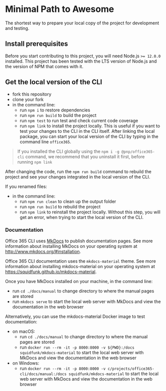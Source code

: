 # Minimal Path to Awesome

The shortest way to prepare your local copy of the project for development and testing.

## Install prerequisites

Before you start contributing to this project, you will need Node.js `>= 12.0.0` installed. This project has been tested with the LTS version of Node.js and the version of NPM that comes with it.

## Get the local version of the CLI

- fork this repository
- clone your fork
- in the command line:
  - run `npm i` to restore dependencies
  - run `npm run build` to build the project
  - run `npm test` to run test and check current code coverage
  - run `npm link` to install the project locally. This is useful if you want to test your changes to the CLI in the CLI itself. After linking the local package, you can start your local version of the CLI by typing in the command line `office365`.

> If you installed the CLI globally using the `npm i -g @pnp/office365-cli` command, we recommend that you uninstall it first, before running `npm link`

After changing the code, run the `npm run build` command to rebuild the project and see your changes integrated in the local version of the CLI.

If you renamed files:

- in the command line:
  - run `npm run clean` to clean up the output folder
  - run `npm run build` to rebuild the project
  - run `npm link` to reinstall the project locally. Without this step, you will get an error, when trying to start the local version of the CLI.

### Documentation

Office 365 CLI uses [MkDocs](http://www.mkdocs.org) to publish documentation pages. See more information about installing MkDocs on your operating system at http://www.mkdocs.org/#installation.

Office 365 CLI documentation uses the `mkdocs-material` theme. See more information about installing mkdocs-material on your operating system at https://squidfunk.github.io/mkdocs-material.

Once you have MkDocs installed on your machine, in the command line:

- run `cd ./docs/manual` to change directory to where the manual pages are stored
- run `mkdocs serve` to start the local web server with MkDocs and view the documentation in the web browser

Alternatively, you can use the mkdocs-material Docker image to test documentation:

- on macOS:
  - run `cd ./docs/manual` to change directory to where the manual pages are stored
  - run `docker run --rm -it -p 8000:8000 -v ${PWD}:/docs squidfunk/mkdocs-material` to start the local web server with MkDocs and view the documentation in the web browser
- on Windows:
  - run `docker run --rm -it -p 8000:8000 -v c/projects/office365-cli/docs/manual:/docs squidfunk/mkdocs-material` to start the local web server with MkDocs and view the documentation in the web browser